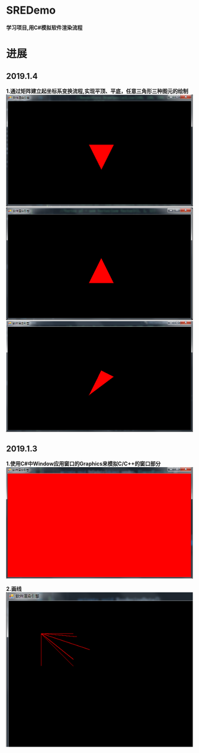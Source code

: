 # SREDemo
__学习项目,用C#模拟软件渲染流程__

# 进展

## 2019.1.4
__1.通过矩阵建立起坐标系变换流程,实现平顶、平底，任意三角形三种图元的绘制__  
![Triangle3](https://github.com/SixGodZhang/SREDemo/blob/master/Images/Triangle3.png) 
![Triangle2](https://github.com/SixGodZhang/SREDemo/blob/master/Images/Triangle2.png) 
![Triangle1](https://github.com/SixGodZhang/SREDemo/blob/master/Images/Triangle1.png) 

## 2019.1.3
__1.使用C#中Window应用窗口的Graphics来模拟C/C++的窗口部分__  
![InitWindow](https://github.com/SixGodZhang/SREDemo/blob/master/Images/201801031530.png) 

__2.画线__  
![slash](https://github.com/SixGodZhang/SREDemo/blob/master/Images/slash.png) 
